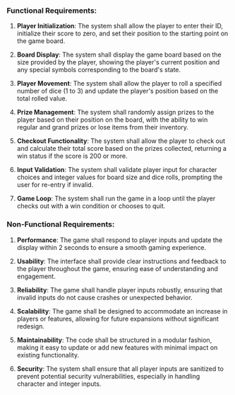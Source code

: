 ### Functional Requirements:
1. **Player Initialization**: The system shall allow the player to enter their ID, initialize their score to zero, and set their position to the starting point on the game board.

2. **Board Display**: The system shall display the game board based on the size provided by the player, showing the player's current position and any special symbols corresponding to the board's state.

3. **Player Movement**: The system shall allow the player to roll a specified number of dice (1 to 3) and update the player's position based on the total rolled value.

4. **Prize Management**: The system shall randomly assign prizes to the player based on their position on the board, with the ability to win regular and grand prizes or lose items from their inventory.

5. **Checkout Functionality**: The system shall allow the player to check out and calculate their total score based on the prizes collected, returning a win status if the score is 200 or more.

6. **Input Validation**: The system shall validate player input for character choices and integer values for board size and dice rolls, prompting the user for re-entry if invalid.

7. **Game Loop**: The system shall run the game in a loop until the player checks out with a win condition or chooses to quit.

### Non-Functional Requirements:
1. **Performance**: The game shall respond to player inputs and update the display within 2 seconds to ensure a smooth gaming experience.

2. **Usability**: The interface shall provide clear instructions and feedback to the player throughout the game, ensuring ease of understanding and engagement.

3. **Reliability**: The game shall handle player inputs robustly, ensuring that invalid inputs do not cause crashes or unexpected behavior.

4. **Scalability**: The game shall be designed to accommodate an increase in players or features, allowing for future expansions without significant redesign.

5. **Maintainability**: The code shall be structured in a modular fashion, making it easy to update or add new features with minimal impact on existing functionality.

6. **Security**: The system shall ensure that all player inputs are sanitized to prevent potential security vulnerabilities, especially in handling character and integer inputs.